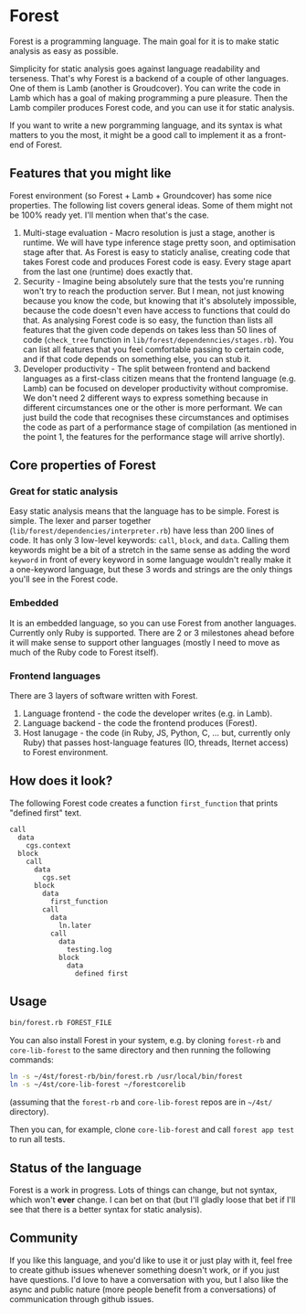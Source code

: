 # Forest

Forest is a programming language. The main goal for it is to make static analysis as easy as possible.

Simplicity for static analysis goes against language readability and terseness. That's why Forest is a backend of a couple of other languages. One of them is Lamb (another is Groudcover). You can write the code in Lamb which has a goal of making programming a pure pleasure. Then the Lamb compiler produces Forest code, and you can use it for static analysis.

If you want to write a new porgramming language, and its syntax is what matters to you the most, it might be a good call to implement it as a front-end of Forest.

## Features that you might like

Forest environment (so Forest + Lamb + Groundcover) has some nice properties. The following list covers general ideas. Some of them might not be 100% ready yet. I'll mention when that's the case.

1. Multi-stage evaluation - Macro resolution is just a stage, another is runtime. We will have type inference stage pretty soon, and optimisation stage after that. As Forest is easy to staticly analise, creating code that takes Forest code and produces Forest code is easy. Every stage apart from the last one (runtime) does exactly that.
2. Security - Imagine being absolutely sure that the tests you're running won't try to reach the production server. But I mean, not just knowing  because you know the code, but knowing that it's absolutely impossible, because the code doesn't even have access to functions that could do that. As analysing Forest code is so easy, the function than lists all features that the given code depends on takes less than 50 lines of code (`check_tree` function in `lib/forest/dependenncies/stages.rb`). You can list all features that you feel comfortable passing to certain code, and if that code depends on something else, you can stub it.
3. Developer productivity - The split between frontend and backend languages as a first-class citizen means that the frontend language (e.g. Lamb) can be focused on developer productivity without compromise. We don't need 2 different ways to express something because in different circumstances one or the other is more performant. We can just build the code that recognises these circumstances and optimises the code as part of a performance stage of compilation (as mentioned in the point 1, the features for the performance stage will arrive shortly).

## Core properties of Forest

### Great for static analysis

Easy static analysis means that the language has to be simple. Forest is simple. The lexer and parser together (`lib/forest/dependencies/interpreter.rb`) have less than 200 lines of code. It has only 3 low-level keywords: `call`, `block`, and `data`. Calling them keywords might be a bit of a stretch in the same sense as adding the word `keyword` in front of every keyword in some language wouldn't really make it a one-keyword language, but these 3 words and strings are the only things you'll see in the Forest code.

### Embedded

It is an embedded language, so you can use Forest from another languages. Currently only Ruby is supported. There are 2 or 3 milestones ahead before it will make sense to support other languages (mostly I need to move as much of the Ruby code to Forest itself).

### Frontend languages

There are 3 layers of software written with Forest.
1. Language frontend - the code the developer writes (e.g. in Lamb).
2. Language backend - the code the frontend produces (Forest).
3. Host lanugage - the code (in Ruby, JS, Python, C, ... but, currently only Ruby) that passes host-language features (IO, threads, Iternet access) to Forest environment.

## How does it look?

The following Forest code creates a function `first_function` that prints "defined first" text.

```forest
call
  data
    cgs.context
  block
    call
      data
        cgs.set
      block
        data
          first_function
        call
          data
            ln.later
          call
            data
              testing.log
            block
              data
                defined first
```      

## Usage

```bash
bin/forest.rb FOREST_FILE
```

You can also install Forest in your system, e.g. by cloning `forest-rb` and `core-lib-forest` to the same directory and then running the following commands:

```bash
ln -s ~/4st/forest-rb/bin/forest.rb /usr/local/bin/forest
ln -s ~/4st/core-lib-forest ~/forestcorelib
```

(assuming that the `forest-rb` and `core-lib-forest` repos are in `~/4st/` directory).

Then you can, for example, clone `core-lib-forest` and call `forest app test` to run all tests.

## Status of the language

Forest is a work in progress. Lots of things can change, but not syntax, which won't **ever** change. I can bet on that (but I'll gladly loose that bet if I'll see that there is a better syntax for static analysis).

## Community

If you like this language, and you'd like to use it or just play with it, feel free to create github issues whenever something doesn't work, or if you just have questions. I'd love to have a conversation with you, but I also like the async and public nature (more people benefit from a conversations) of communication through github issues.
